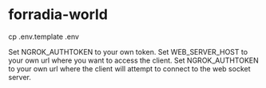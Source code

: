 # forradia-world

cp .env.template .env

Set NGROK_AUTHTOKEN to your own token.
Set WEB_SERVER_HOST to your own url where you want to access the client.
Set NGROK_AUTHTOKEN to your own url where the client will attempt to connect to the web socket server.
